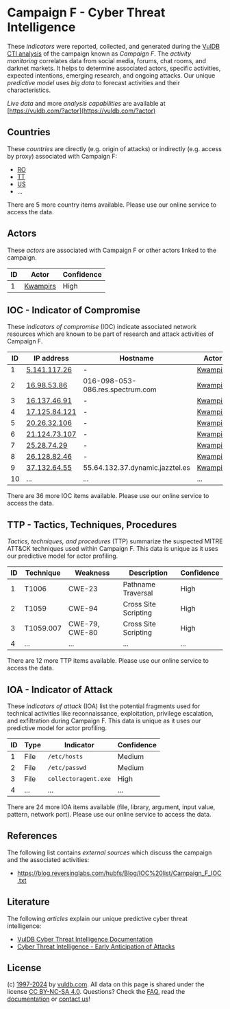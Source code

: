 # Campaign F - Cyber Threat Intelligence

These _indicators_ were reported, collected, and generated during the [VulDB CTI analysis](https://vuldb.com/?kb.cti) of the campaign known as _Campaign F_. The _activity monitoring_ correlates data from social media, forums, chat rooms, and darknet markets. It helps to determine associated actors, specific activities, expected intentions, emerging research, and ongoing attacks. Our unique _predictive model_ uses _big data_ to forecast activities and their characteristics.

_Live data_ and more _analysis capabilities_ are available at [https://vuldb.com/?actor](https://vuldb.com/?actor)

## Countries

These _countries_ are directly (e.g. origin of attacks) or indirectly (e.g. access by proxy) associated with Campaign F:

* [RO](https://vuldb.com/?country.ro)
* [TT](https://vuldb.com/?country.tt)
* [US](https://vuldb.com/?country.us)
* ...

There are 5 more country items available. Please use our online service to access the data.

## Actors

These _actors_ are associated with Campaign F or other actors linked to the campaign.

ID | Actor | Confidence
-- | ----- | ----------
1 | [Kwampirs](https://vuldb.com/?actor.kwampirs) | High

## IOC - Indicator of Compromise

These _indicators of compromise_ (IOC) indicate associated network resources which are known to be part of research and attack activities of Campaign F.

ID | IP address | Hostname | Actor | Confidence
-- | ---------- | -------- | ----- | ----------
1 | [5.141.117.26](https://vuldb.com/?ip.5.141.117.26) | - | [Kwampirs](https://vuldb.com/?actor.kwampirs) | High
2 | [16.98.53.86](https://vuldb.com/?ip.16.98.53.86) | 016-098-053-086.res.spectrum.com | [Kwampirs](https://vuldb.com/?actor.kwampirs) | High
3 | [16.137.46.91](https://vuldb.com/?ip.16.137.46.91) | - | [Kwampirs](https://vuldb.com/?actor.kwampirs) | High
4 | [17.125.84.121](https://vuldb.com/?ip.17.125.84.121) | - | [Kwampirs](https://vuldb.com/?actor.kwampirs) | High
5 | [20.26.32.106](https://vuldb.com/?ip.20.26.32.106) | - | [Kwampirs](https://vuldb.com/?actor.kwampirs) | High
6 | [21.124.73.107](https://vuldb.com/?ip.21.124.73.107) | - | [Kwampirs](https://vuldb.com/?actor.kwampirs) | High
7 | [25.28.74.29](https://vuldb.com/?ip.25.28.74.29) | - | [Kwampirs](https://vuldb.com/?actor.kwampirs) | High
8 | [26.128.82.46](https://vuldb.com/?ip.26.128.82.46) | - | [Kwampirs](https://vuldb.com/?actor.kwampirs) | High
9 | [37.132.64.55](https://vuldb.com/?ip.37.132.64.55) | 55.64.132.37.dynamic.jazztel.es | [Kwampirs](https://vuldb.com/?actor.kwampirs) | High
10 | ... | ... | ... | ...

There are 36 more IOC items available. Please use our online service to access the data.

## TTP - Tactics, Techniques, Procedures

_Tactics, techniques, and procedures_ (TTP) summarize the suspected MITRE ATT&CK techniques used within Campaign F. This data is unique as it uses our predictive model for actor profiling.

ID | Technique | Weakness | Description | Confidence
-- | --------- | -------- | ----------- | ----------
1 | T1006 | CWE-23 | Pathname Traversal | High
2 | T1059 | CWE-94 | Cross Site Scripting | High
3 | T1059.007 | CWE-79, CWE-80 | Cross Site Scripting | High
4 | ... | ... | ... | ...

There are 12 more TTP items available. Please use our online service to access the data.

## IOA - Indicator of Attack

These _indicators of attack_ (IOA) list the potential fragments used for technical activities like reconnaissance, exploitation, privilege escalation, and exfiltration during Campaign F. This data is unique as it uses our predictive model for actor profiling.

ID | Type | Indicator | Confidence
-- | ---- | --------- | ----------
1 | File | `/etc/hosts` | Medium
2 | File | `/etc/passwd` | Medium
3 | File | `collectoragent.exe` | High
4 | ... | ... | ...

There are 24 more IOA items available (file, library, argument, input value, pattern, network port). Please use our online service to access the data.

## References

The following list contains _external sources_ which discuss the campaign and the associated activities:

* https://blog.reversinglabs.com/hubfs/Blog/IOC%20list/Campaign_F_IOC.txt

## Literature

The following _articles_ explain our unique predictive cyber threat intelligence:

* [VulDB Cyber Threat Intelligence Documentation](https://vuldb.com/?kb.cti)
* [Cyber Threat Intelligence - Early Anticipation of Attacks](https://www.scip.ch/en/?labs.20201022)

## License

(c) [1997-2024](https://vuldb.com/?kb.changelog) by [vuldb.com](https://vuldb.com/?kb.about). All data on this page is shared under the license [CC BY-NC-SA 4.0](https://creativecommons.org/licenses/by-nc-sa/4.0/). Questions? Check the [FAQ](https://vuldb.com/?kb.faq), read the [documentation](https://vuldb.com/?kb) or [contact us](https://vuldb.com/?contact)!

